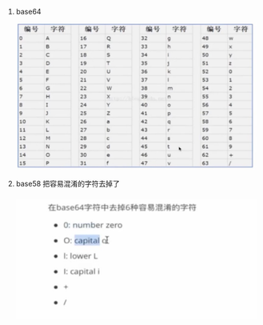1. base64

   ![avatar](../assets/base64.jpg)

2. base58 把容易混淆的字符去掉了

   ![avatar](../assets/base58.jpg)